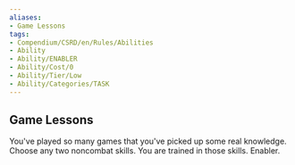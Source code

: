 ```yaml
---
aliases:
- Game Lessons
tags:
- Compendium/CSRD/en/Rules/Abilities
- Ability
- Ability/ENABLER
- Ability/Cost/0
- Ability/Tier/Low
- Ability/Categories/TASK
---
```


  
## Game Lessons  
You've played so many games that you've picked up some real knowledge. Choose any two noncombat skills. You are trained in those skills. Enabler. 